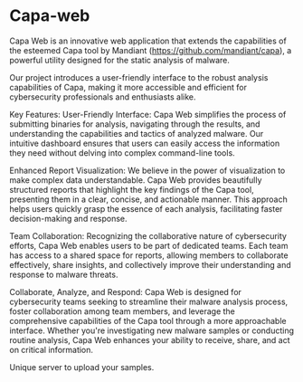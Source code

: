 # Capa-web

Capa Web is an innovative web application that extends the capabilities of the esteemed Capa tool by Mandiant (https://github.com/mandiant/capa), a powerful utility designed for the static analysis of malware. 

Our project introduces a user-friendly interface to the robust analysis capabilities of Capa, making it more accessible and efficient for cybersecurity professionals and enthusiasts alike.

Key Features:
User-Friendly Interface: Capa Web simplifies the process of submitting binaries for analysis, navigating through the results, and understanding the capabilities and tactics of analyzed malware.
Our intuitive dashboard ensures that users can easily access the information they need without delving into complex command-line tools.

Enhanced Report Visualization: We believe in the power of visualization to make complex data understandable. Capa Web provides beautifully structured reports that highlight the key findings of the Capa tool, presenting them in a clear, concise, and actionable manner. This approach helps users quickly grasp the essence of each analysis, facilitating faster decision-making and response.

Team Collaboration: Recognizing the collaborative nature of cybersecurity efforts, Capa Web enables users to be part of dedicated teams. Each team has access to a shared space for reports, allowing members to collaborate effectively, share insights, and collectively improve their understanding and response to malware threats.

Collaborate, Analyze, and Respond:
Capa Web is designed for cybersecurity teams seeking to streamline their malware analysis process, foster collaboration among team members, and leverage the comprehensive capabilities of the Capa tool through a more approachable interface. Whether you're investigating new malware samples or conducting routine analysis, Capa Web enhances your ability to receive, share, and act on critical information.

Unique server to upload your samples.
